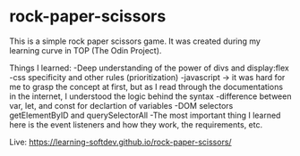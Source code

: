 # rock-paper-scissors

This is a simple rock paper scissors game. It was created during my learning curve in TOP (The Odin Project). 

Things I learned:
-Deep understanding of the power of divs and display:flex
-css specificity and other rules (prioritization)
-javascript -> it was hard for me to grasp the concept at first, but as I read through the documentations in the internet, 
I understood the logic behind the syntax
-difference between var, let, and const for declartion of variables
-DOM selectors getElementByID and querySelectorAll
-The most important thing I learned here is the event listeners and how they work, the requirements, etc.

Live: https://learning-softdev.github.io/rock-paper-scissors/